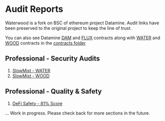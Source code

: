 # Audit Reports

Waterwood is a fork on BSC of ethereum project Datamine. Audit links have been preserved to the original project to keep the line of trust. 

You can also see Datamine [DAM](../contracts/dam.sol) and [FLUX](../contracts/flux.sol) contracts along with [WATER](../contracts/WATER.sol) and [WOOD](../contracts/WOOD.sol) contracts in the [contracts folder](../contracts/)
## Professional - Security Audits

1. [SlowMist - WATER](SlowMist%20-%20Smart%20Contract%20Security%20Audit%20Report%20-%20DamToken.pdf)
2. [SlowMist - WOOD](SlowMist%20-%20Smart%20Contract%20Security%20Audit%20Report%20-%20FluxToken.pdf)

## Professional - Quality & Safety

1. [DeFi Safety - 81% Score](https://defisafety.com/2020/12/11/datamine/)


... Work in progress. Please check back for more sections in the future.
